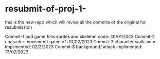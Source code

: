 # resubmit-of-proj-1-
this is the new repo which will revise all the commits of the original for resubmission 

Commit-1 add game files sprites and skeleton code: 30/01/2023
Commit-2 character movement/ game v.1: 01/02/2023
Commit-3 character walk anim implimented: 02/2/2023
Commit-$ background/ attack implimented: 13/02/2023
